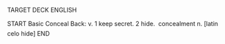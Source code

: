 TARGET DECK
ENGLISH

START
Basic
Conceal
Back: v. 1 keep secret. 2 hide.  concealment n. [latin celo hide]
END
